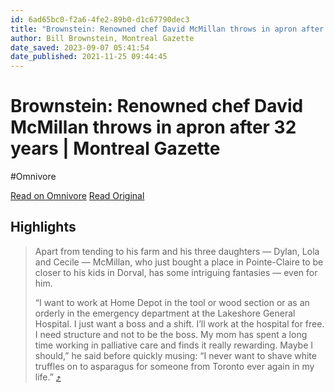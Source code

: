 ```yaml
---
id: 6ad65bc0-f2a6-4fe2-89b0-d1c67790dec3
title: "Brownstein: Renowned chef David McMillan throws in apron after 32 years | Montreal Gazette"
author: Bill Brownstein, Montreal Gazette
date_saved: 2023-09-07 05:41:54
date_published: 2021-11-25 09:44:45
---
```


# Brownstein: Renowned chef David McMillan throws in apron after 32 years | Montreal Gazette
#Omnivore

[Read on Omnivore](https://omnivore.app/me/https-montrealgazette-com-opinion-columnists-brownstein-burned-o-18a6f04ef5d)
[Read Original](https://montrealgazette.com/opinion/columnists/brownstein-burned-out-and-angry-chef-david-mcmillan-calls-it-quits)

## Highlights

> Apart from tending to his farm and his three daughters — Dylan, Lola and Cecile — McMillan, who just bought a place in Pointe-Claire to be closer to his kids in Dorval, has some intriguing fantasies — even for him.
> 
> “I want to work at Home Depot in the tool or wood section or as an orderly in the emergency department at the Lakeshore General Hospital. I just want a boss and a shift. I’ll work at the hospital for free. I need structure and not to be the boss. My mom has spent a long time working in palliative care and finds it really rewarding. Maybe I should,” he said before quickly musing: “I never want to shave white truffles on to asparagus for someone from Toronto ever again in my life.” [⤴️](https://omnivore.app/me/https-montrealgazette-com-opinion-columnists-brownstein-burned-o-18a6f04ef5d#fc9d2037-3144-4fb0-9fdd-40866337ffd7) 

